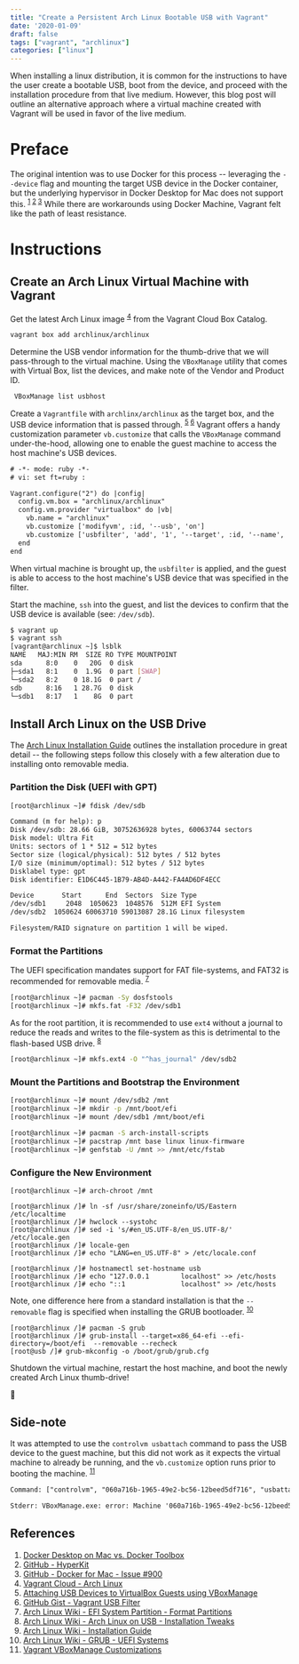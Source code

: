 ```yaml
---
title: "Create a Persistent Arch Linux Bootable USB with Vagrant"
date: '2020-01-09'
draft: false
tags: ["vagrant", "archlinux"]
categories: ["linux"]
---
```


When installing a linux distribution, it is common for the instructions to have
the user create a bootable USB, boot from the device, and proceed with the
installation procedure from that live medium. However, this blog post will
outline an alternative approach where a virtual machine created with Vagrant
will be used in favor of the live medium.

<!--more-->

# Preface

The original intention was to use Docker for this process -- leveraging the
`--device` flag and mounting the target USB device in the Docker container,
but the underlying hypervisor in Docker Desktop for Mac does not support this.
<sup>[1][1] [2][2] [3][3]</sup> While there are workarounds using Docker
Machine, Vagrant felt like the path of least resistance.

# Instructions

## Create an Arch Linux Virtual Machine with Vagrant

Get the latest Arch Linux image <sup>[4][4]</sup> from the Vagrant Cloud Box
Catalog.

```bash
vagrant box add archlinux/archlinux
```

Determine the USB vendor information for the thumb-drive that we will
pass-through to the virtual machine. Using the `VBoxManage` utility that comes
with Virtual Box, list the devices, and make note of the Vendor and Product ID.

```bash
 VBoxManage list usbhost
```

Create a `Vagrantfile` with `archlinx/archlinux` as the target box, and the USB
device information that is passed through. <sup>[5][5] [6][6]</sup> Vagrant
offers a handy customization parameter `vb.customize` that calls the
`VBoxManage` command under-the-hood, allowing one to enable the guest machine
to access the host machine's USB devices.

```txt
# -*- mode: ruby -*-
# vi: set ft=ruby :

Vagrant.configure("2") do |config|
  config.vm.box = "archlinux/archlinux"
  config.vm.provider "virtualbox" do |vb|
    vb.name = "archlinux"
    vb.customize ['modifyvm', :id, '--usb', 'on']
    vb.customize ['usbfilter', 'add', '1', '--target', :id, '--name', 'SanDisk Ultra Fit', '--vendorid', '0x0781', '--productid', '0x5583']
  end
end
```

When virtual machine is brought up, the `usbfilter` is applied, and the guest
is able to access to the host machine's USB device that was specified in the
filter.

Start the machine, `ssh` into the guest, and list the devices to confirm that
the USB device is available (see: `/dev/sdb`).

```bash
$ vagrant up
$ vagrant ssh
[vagrant@archlinux ~]$ lsblk
NAME   MAJ:MIN RM  SIZE RO TYPE MOUNTPOINT
sda      8:0    0   20G  0 disk
├─sda1   8:1    0  1.9G  0 part [SWAP]
└─sda2   8:2    0 18.1G  0 part /
sdb      8:16   1 28.7G  0 disk
└─sdb1   8:17   1    8G  0 part
```

## Install Arch Linux on the USB Drive

The [Arch Linux Installation Guide][9] outlines the installation procedure in
great detail -- the following steps follow this closely with a few alteration
due to installing onto removable media.

### Partition the Disk (UEFI with GPT)

```bash
[root@archlinux ~]# fdisk /dev/sdb
```

```txt
Command (m for help): p
Disk /dev/sdb: 28.66 GiB, 30752636928 bytes, 60063744 sectors
Disk model: Ultra Fit
Units: sectors of 1 * 512 = 512 bytes
Sector size (logical/physical): 512 bytes / 512 bytes
I/O size (minimum/optimal): 512 bytes / 512 bytes
Disklabel type: gpt
Disk identifier: E1D6C445-1B79-AB4D-A442-FA4AD6DF4ECC

Device       Start      End  Sectors  Size Type
/dev/sdb1     2048  1050623  1048576  512M EFI System
/dev/sdb2  1050624 60063710 59013087 28.1G Linux filesystem

Filesystem/RAID signature on partition 1 will be wiped.
```

### Format the Partitions

The UEFI specification mandates support for FAT file-systems, and FAT32 is
recommended for removable media. <sup>[7][7]</sup>


```bash
[root@archlinux ~]# pacman -Sy dosfstools
[root@archlinux ~]# mkfs.fat -F32 /dev/sdb1
```

As for the root partition, it is recommended to use `ext4` without a journal to
reduce the reads and writes to the file-system as this is detrimental to the
flash-based USB drive. <sup>[8][8]</sup>

```bash
[root@archlinux ~]# mkfs.ext4 -O "^has_journal" /dev/sdb2
```

### Mount the Partitions and Bootstrap the Environment

```bash
[root@archlinux ~]# mount /dev/sdb2 /mnt
[root@archlinux ~]# mkdir -p /mnt/boot/efi
[root@archlinux ~]# mount /dev/sdb1 /mnt/boot/efi
```

```bash
[root@archlinux ~]# pacman -S arch-install-scripts
[root@archlinux ~]# pacstrap /mnt base linux linux-firmware
[root@archlinux ~]# genfstab -U /mnt >> /mnt/etc/fstab
```

### Configure the New Environment

```
[root@archlinux ~]# arch-chroot /mnt
```

```
[root@archlinux /]# ln -sf /usr/share/zoneinfo/US/Eastern /etc/localtime
[root@archlinux /]# hwclock --systohc
[root@archlinux /]# sed -i 's/#en_US.UTF-8/en_US.UTF-8/' /etc/locale.gen
[root@archlinux /]# locale-gen
[root@archlinux /]# echo "LANG=en_US.UTF-8" > /etc/locale.conf
```

```
[root@archlinux /]# hostnamectl set-hostname usb
[root@archlinux /]# echo "127.0.0.1        localhost" >> /etc/hosts
[root@archlinux /]# echo "::1              localhost" >> /etc/hosts
```

Note, one difference here from a standard installation is that the
`--removable` flag is specified when installing the GRUB bootloader.
<sup>[10][10]</sup>

```
[root@archlinux /]# pacman -S grub
[root@archlinux /]# grub-install --target=x86_64-efi --efi-directory=/boot/efi  --removable --recheck
[root@usb /]# grub-mkconfig -o /boot/grub/grub.cfg
```

Shutdown the virtual machine, restart the host machine, and boot the newly
created Arch Linux thumb-drive!

:tada:

## Side-note

It was attempted to use the `controlvm usbattach` command to pass the USB
device to the guest machine, but this did not work as it expects the virtual
machine to already be running, and the `vb.customize` option runs prior to
booting the machine. <sup>[11][11]</sup>

```txt
Command: ["controlvm", "060a716b-1965-49e2-bc56-12beed5df716", "usbattach36fc9e60-c465-11cf-8056-444553540000"]

Stderr: VBoxManage.exe: error: Machine '060a716b-1965-49e2-bc56-12beed5df716' is not currently running.
```

## References

1. [Docker Desktop on Mac vs. Docker Toolbox][1]
1. [GitHub - HyperKit][2]
1. [GitHub - Docker for Mac - Issue #900][3]
1. [Vagrant Cloud - Arch Linux][4]
1. [Attaching USB Devices to VirtualBox Guests using VBoxManage][5]
1. [GitHub Gist - Vagrant USB Filter][6]
1. [Arch Linux Wiki - EFI System Partition - Format Partitions][7]
1. [Arch Linux Wiki - Arch Linux on USB - Installation Tweaks][8]
1. [Arch Linux Wiki - Installation Guide][9]
1. [Arch Linux Wiki - GRUB - UEFI Systems][10]
1. [Vagrant VBoxManage Customizations ][11]

[1]: https://docs.docker.com/docker-for-mac/docker-toolbox/
[2]: https://github.com/moby/hyperkit
[3]: https://github.com/docker/for-mac/issues/900
[4]: https://app.vagrantup.com/archlinux/boxes/archlinux
[5]: https://antonyjepson.wordpress.com/2012/01/26/quickly-attaching-usb-devices-to-virtualbox-guests-using-vboxmanage/
[6]: https://gist.github.com/dscape/7d829c0c116ef419f963
[7]: https://wiki.archlinux.org/index.php/EFI_system_partition#Format_the_partition
[8]: https://wiki.archlinux.org/index.php/Install_Arch_Linux_on_a_USB_key#Installation_tweaks
[9]: https://wiki.archlinux.org/index.php/Installation_guide
[10]: https://wiki.archlinux.org/index.php/GRUB#UEFI_systems
[11]: https://www.vagrantup.com/docs/virtualbox/configuration.html#vboxmanage-customizations
